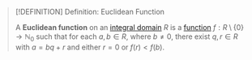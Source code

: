 >[!DEFINITION] Definition: Euclidean Function
>
>A **Euclidean function** on an [integral domain](../Integral%20Domain.md) $R$ is a [function](../../../../../Analysis/Functions/Function.md) $f: R \setminus \{0\} \to \mathbb{N}_0$ such that for each $a,b \in R$, where $b \ne 0$, there exist $q, r \in R$ with $a = bq + r$ and either $r = 0$ or $f(r) \lt f(b)$.
>